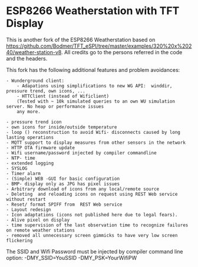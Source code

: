 # ESP8266 Weatherstation with TFT Display

This is another fork of the ESP8266 Weatherstation based on https://github.com/Bodmer/TFT_eSPI/tree/master/examples/320%20x%20240/weather-station-v8. All credits go to the persons referred in the code and the headers.

This fork has the following additional features and problem avoidances:

	- Wunderground client:
		- Adapations using simplifications to new WG API:  winddir, pressure trend, own icons, ...
		- HTTClient (instead of Wificlient) 
		(Tested with ~ 10k simulated queries to an own WU simulation server. No heap or performance issues 
		any more.
		
	- pressure trend icon
	- own icons for inside/outside temperature
	- loop () reconstruction to avoid Wifi- disconnects caused by long lasting operations
	- MQTT support to display measures from other sensors in the network
	- HTTP OTA firmware update
	- Wifi username/password injected by compiler commandline
	- NTP- time
	- extended logging
	- SYSLOG
	- Timer alarm
	- (Simple) WEB -GUI for basic configuration
	- BMP- display only as JPG has pixel issues
	- Arbitrary download of icons from any local/remote source
	- Deleting  and reloading icons on request using REST Web service without restart
	- Reset/ format SPIFF from  REST Web service
	- Layout redesign
	- Icon adaptations (icons not published here due to legal fears).
	- Alive pixel on display
	- time supervision of the last observation time to recognize failures on remote weather stations
	- removed all unnecessary screen gimmicks to have very low screen flickering

The SSID and Wifi Password must be injected by compiler command line option: 
      -DMY_SSID=YouSSID -DMY_PSK=YourWifiPW
